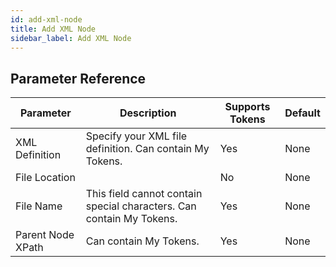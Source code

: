 ```yaml
---
id: add-xml-node
title: Add XML Node
sidebar_label: Add XML Node
---
```





## Parameter Reference
| Parameter | Description | Supports Tokens | Default |
| -- | -- | -- | -- |
| XML Definition | Specify your XML file definition. Can contain My Tokens. | Yes | None |
| File Location |  | No | None |
| File Name | This field cannot contain special characters. Can contain My Tokens. | Yes | None |
| Parent Node XPath | Can contain My Tokens. | Yes | None |
